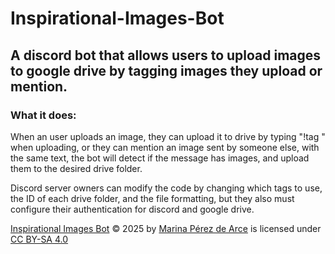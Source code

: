 # Inspirational-Images-Bot
## A discord bot that allows users to upload images to google drive by tagging images they upload or mention.

### What it does:
When an user uploads an image, they can upload it to drive by typing "!tag <tag>" when uploading, or they can mention an image sent by someone else, with the same text, the bot will detect if the message has images, and upload them to the desired drive folder.

Discord server owners can modify the code by changing which tags to use, the ID of each drive folder, and the file formatting, but they also must configure their authentication for discord and google drive.


<a href="https://github.com/marinaposting/Inspirational-Images-Bot">Inspirational Images Bot</a> © 2025 by <a href="https://mauru.carrd.co">Marina Pérez de Arce</a> is licensed under <a href="https://creativecommons.org/licenses/by-sa/4.0/">CC BY-SA 4.0</a><img src="https://mirrors.creativecommons.org/presskit/icons/cc.svg" alt="" style="max-width: 1em;max-height:1em;margin-left: .2em;"><img src="https://mirrors.creativecommons.org/presskit/icons/by.svg" alt="" style="max-width: 1em;max-height:1em;margin-left: .2em;"><img src="https://mirrors.creativecommons.org/presskit/icons/sa.svg" alt="" style="max-width: 1em;max-height:1em;margin-left: .2em;">
